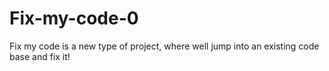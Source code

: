 # Fix-my-code-0
Fix my code is a new type of project, where well jump into an existing code base and fix it!

